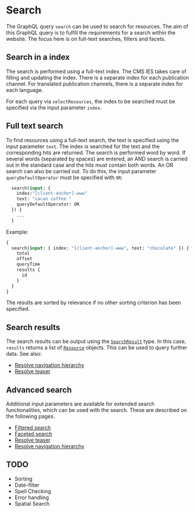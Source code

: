 # Search

The GraphQL query `search` can be used to search for resources. The aim of this GraphQL query is to fulfill the requirements for a search within the website. The focus here is on full-text searches, filters and facets.

## Search in a index

The search is performed using a full-text index. The CMS IES takes care of filling and updating the index. There is a separate index for each publication channel. For translated publication channels, there is a separate index for each language.

For each query via `selectResources`, the index to be searched must be specified via the input parameter `index`.

## Full text search

To find resources using a full-text search, the text is specified using the input parameter `text`.
The index is searched for the text and the corresponding hits are returned. The search is performed word by word. If several words (separated by spaces) are entered, an AND search is carried out in the standard case and the hits must contain both words. An OR search can also be carried out. To do this, the input parameter `queryDefaultOperator` must be specified with `OR`:

```graphql
  search(input: {
    index:"[client-anchor]-www"
    text: "cacao coffee "
    queryDefaultOperator: OR
  }) {
    ...
  }
```

Example:

```graphql
{
  search(input: { index: "[client-anchor]-www", text: "chocolate" }) {
    total
    offset
    queryTime
    results {
      id
    }
  }
}
```

The results are sorted by relevance if no other sorting criterion has been specified.

## Search results

The search results can be output using the [`SearchResult`](../reference.md#searchresult) type. In this case, `results` returns a list of [`Resource`](../reference.md#resource) objects. This can be used to query further data. See also:

- [Resolve navigation hierarchy](resolve-navigation-hierarchy.md)
- [Resolve teaser](resolve-teaser.md)

## Advanced search

Additional input parameters are available for extended search functionalities, which can be used with the search. These are described on the following pages.

- [Filtered search](filtered-search.md)
- [Faceted search](faceted-search.md)
- [Resolve teaser](resolve-teaser.md)
- [Resolve navigation hierarchy](resolve-navigation-hierarchy.md)

## TODO

- Sorting
- Date-filter
- Spell Checking
- Error handling
- Spatial Search
